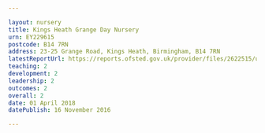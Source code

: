 ```yaml
---

layout: nursery
title: Kings Heath Grange Day Nursery
urn: EY229615
postcode: B14 7RN
address: 23-25 Grange Road, Kings Heath, Birmingham, B14 7RN
latestReportUrl: https://reports.ofsted.gov.uk/provider/files/2622515/urn/EY229615.pdf
teaching: 2
development: 2
leadership: 2
outcomes: 2
overall: 2
date: 01 April 2018 
datePublish: 16 November 2016

---
```

